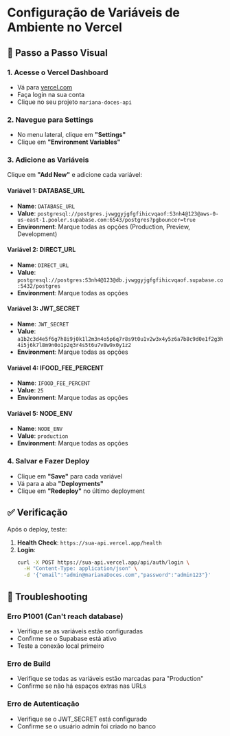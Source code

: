 # Configuração de Variáveis de Ambiente no Vercel

## 🎯 Passo a Passo Visual

### 1. Acesse o Vercel Dashboard
- Vá para [vercel.com](https://vercel.com)
- Faça login na sua conta
- Clique no seu projeto `mariana-doces-api`

### 2. Navegue para Settings
- No menu lateral, clique em **"Settings"**
- Clique em **"Environment Variables"**

### 3. Adicione as Variáveis
Clique em **"Add New"** e adicione cada variável:

#### Variável 1: DATABASE_URL
- **Name**: `DATABASE_URL`
- **Value**: `postgresql://postgres.jvwggyjgfgfihicvqaof:S3nh4@123@aws-0-us-east-1.pooler.supabase.com:6543/postgres?pgbouncer=true`
- **Environment**: Marque todas as opções (Production, Preview, Development)

#### Variável 2: DIRECT_URL
- **Name**: `DIRECT_URL`
- **Value**: `postgresql://postgres:S3nh4@123@db.jvwggyjgfgfihicvqaof.supabase.co:5432/postgres`
- **Environment**: Marque todas as opções

#### Variável 3: JWT_SECRET
- **Name**: `JWT_SECRET`
- **Value**: `a1b2c3d4e5f6g7h8i9j0k1l2m3n4o5p6q7r8s9t0u1v2w3x4y5z6a7b8c9d0e1f2g3h4i5j6k7l8m9n0o1p2q3r4s5t6u7v8w9x0y1z2`
- **Environment**: Marque todas as opções

#### Variável 4: IFOOD_FEE_PERCENT
- **Name**: `IFOOD_FEE_PERCENT`
- **Value**: `25`
- **Environment**: Marque todas as opções

#### Variável 5: NODE_ENV
- **Name**: `NODE_ENV`
- **Value**: `production`
- **Environment**: Marque todas as opções

### 4. Salvar e Fazer Deploy
- Clique em **"Save"** para cada variável
- Vá para a aba **"Deployments"**
- Clique em **"Redeploy"** no último deployment

## ✅ Verificação

Após o deploy, teste:

1. **Health Check**: `https://sua-api.vercel.app/health`
2. **Login**: 
   ```bash
   curl -X POST https://sua-api.vercel.app/api/auth/login \
     -H "Content-Type: application/json" \
     -d '{"email":"admin@marianaDoces.com","password":"admin123"}'
   ```

## 🐛 Troubleshooting

### Erro P1001 (Can't reach database)
- Verifique se as variáveis estão configuradas
- Confirme se o Supabase está ativo
- Teste a conexão local primeiro

### Erro de Build
- Verifique se todas as variáveis estão marcadas para "Production"
- Confirme se não há espaços extras nas URLs

### Erro de Autenticação
- Verifique se o JWT_SECRET está configurado
- Confirme se o usuário admin foi criado no banco
